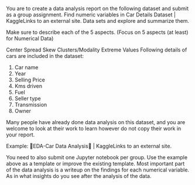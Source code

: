 You are to create a data analysis report on the following dataset and submit as a group assignment.  Find numeric variables in Car Details Dataset | KaggleLinks to an external site. Data sets and explore and summarize them.

Make sure to describe each of the 5 aspects. (Focus on 5 aspects (at least) for Numerical Data)

Center
Spread
Skew
Clusters/Modality
Extreme Values
Following details of cars are included in the dataset:
1) Car name
2) Year
3) Selling Price
4) Kms driven
5) Fuel
6) Seller type
7) Transmission
8) Owner

Many people have already done data analysis on this dataset, and you are welcome to look at their work to learn however do not copy their work in your report. 

Example: 🚗EDA-Car Data Analysis🚗 | KaggleLinks to an external site.

 

You need to also submit one Jupyter notebook per group. Use the example above as a template or improve the existing template.  Most important part of the data analysis is a writeup on the findings for each numerical variable. As in what insights do you see after the analysis of the data. 
